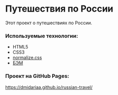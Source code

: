 # Путешествия по России

Этот проект о путешествиях по России.

### Используемые технологии:

* HTML5
* CSS3
* [normalize.css](https://github.com/necolas/normalize.css/)
* [БЭМ](https://github.com/bem)

### Проект на GitHub Pages:
https://dmidariaa.github.io/russian-travel/
